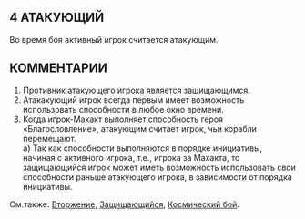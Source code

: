 4 АТАКУЮЩИЙ
---

Во время боя активный игрок считается атакующим.

КОММЕНТАРИИ
---
1) Противник атакующего игрока является защищающимся.
2) Атакакующий игрок всегда первым имеет возможность использовать способности в любое окно времени.
3) Когда игрок-Махакт выполняет способность героя «Благословление», атакующим считает игрок, чьи корабли перемещают.  
   а) Так как способности выполняются в порядке инициативы, начиная с активного игрока, т.е., игрока за Махакта, то защищающийся игрок может иметь возможность использовать свои способности раньше атакующего игрока, в зависимости от порядка инициативы.


См.также: [Вторжение](invasion.md), [Защищающийся](defender.md), [Космический бой](space_combat.md).
